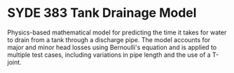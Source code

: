 # SYDE 383 Tank Drainage Model
Physics-based mathematical model for predicting the time it takes for water to drain from a tank through a discharge pipe. The model accounts for major and minor head losses using Bernoulli's equation and is applied to multiple test cases, including variations in pipe length and the use of a T-joint.
